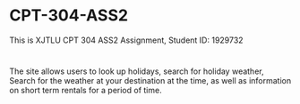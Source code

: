 # CPT-304-ASS2 
This is XJTLU CPT 304 ASS2 Assignment, Student ID: 1929732
#
The site allows users to look up holidays, search for holiday weather, 
Search for the weather at your destination at the time, as well as information on short term rentals for a period of time.

